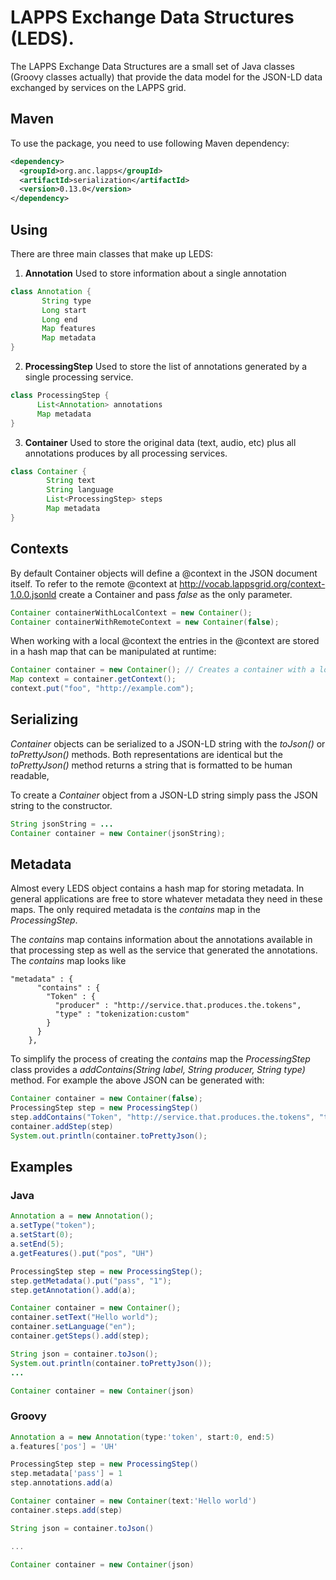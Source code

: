 LAPPS Exchange Data Structures (LEDS).
======================================

The LAPPS Exchange Data Structures are a small set of Java classes (Groovy classes 
actually) that provide the data model for the JSON-LD data exchanged by services on the
LAPPS grid. 

## Maven

To use the package, you need to use following Maven dependency:

```xml
<dependency>
  <groupId>org.anc.lapps</groupId>
  <artifactId>serialization</artifactId>
  <version>0.13.0</version>
</dependency>
```

## Using
There are three main classes that make up LEDS:

1. **Annotation** Used to store information about a single annotation
```groovy
class Annotation {
       String type
       Long start
       Long end
       Map features
       Map metadata
}
```

2. **ProcessingStep** Used to store the list of annotations generated by a single processing service.
```groovy
class ProcessingStep {
      List<Annotation> annotations
      Map metadata
}
```

3. **Container** Used to store the original data (text, audio, etc) plus all annotations produces by all
processing services.
```groovy
class Container {
        String text
        String language
        List<ProcessingStep> steps
        Map metadata
}
```

## Contexts

By default Container objects will define a @context in the JSON document itself.  To refer to the remote @context at http://vocab.lappsgrid.org/context-1.0.0.jsonld create a Container and pass _false_ as the only parameter.

```java
Container containerWithLocalContext = new Container();
Container containerWithRemoteContext = new Container(false);
```

When working with a local @context the entries in the @context are stored in a hash map that can be manipulated at runtime:

```java
Container container = new Container(); // Creates a container with a local @context object.
Map context = container.getContext();
context.put("foo", "http://example.com");

```

## Serializing

_Container_ objects can be serialized to a JSON-LD string with the _toJson()_ or _toPrettyJson()_ methods.  Both representations are identical but the _toPrettyJson()_ method returns a string that is formatted to be human readable,

To create a _Container_ object from a JSON-LD string simply pass the JSON string to the constructor.

```java
String jsonString = ...
Container container = new Container(jsonString);
```

## Metadata

Almost every LEDS object contains a hash map for storing metadata.  In general applications are
free to store whatever metadata they need in these maps.  The only required metadata
is the _contains_ map in the _ProcessingStep_.

The _contains_ map contains information about the annotations available in that
processing step as well as the service that generated the annotations.  The _contains_
map looks like

```
"metadata" : {
      "contains" : {
        "Token" : {
          "producer" : "http://service.that.produces.the.tokens",
          "type" : "tokenization:custom"
        }
      }
    },
```

To simplify the process of creating the _contains_ map the _ProcessingStep_ class
provides a _addContains(String label, String producer, String type)_ method. For
 example the above JSON can be generated with:

```java
Container container = new Container(false);
ProcessingStep step = new ProcessingStep()
step.addContains("Token", "http://service.that.produces.the.tokens", "tokenization:custom");
container.addStep(step)
System.out.println(container.toPrettyJson();
```

## Examples

### Java

```java
Annotation a = new Annotation();
a.setType("token");
a.setStart(0);
a.setEnd(5);
a.getFeatures().put("pos", "UH")

ProcessingStep step = new ProcessingStep();
step.getMetadata().put("pass", "1");
step.getAnnotation().add(a);

Container container = new Container();
container.setText("Hello world");
container.setLanguage("en");
container.getSteps().add(step);

String json = container.toJson();
System.out.println(container.toPrettyJson());
...

Container container = new Container(json)
```

### Groovy
```groovy
Annotation a = new Annotation(type:'token', start:0, end:5)
a.features['pos'] = 'UH'

ProcessingStep step = new ProcessingStep()
step.metadata['pass'] = 1
step.annotations.add(a)

Container container = new Container(text:'Hello world')
container.steps.add(step)

String json = container.toJson()

...

Container container = new Container(json)
```
